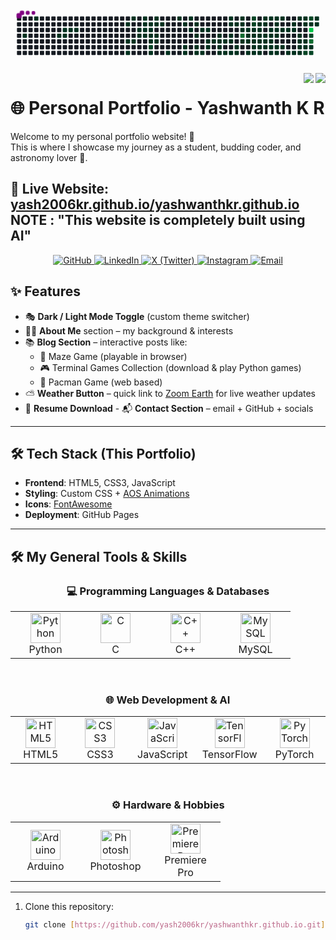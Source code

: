 <div align="center">
  <svg viewBox="-16 -32 880 192" width="880" height="192" xmlns="http://www.w3.org/2000/svg"><desc>Generated with https://github.com/Platane/snk</desc><style>:root{--cb:#1b1f230a;--cs:purple;--ce:#161b22;--c0:#161b22;--c1:#01311f;--c2:#034525;--c3:#0f6d31;--c4:#00c647}.c{shape-rendering:geometricPrecision;fill:var(--ce);stroke-width:1px;stroke:var(--cb);animation:none 36300ms linear infinite;width:12px;height:12px}@keyframes c0{2.47%{fill:var(--c1)}2.49%,100%{fill:var(--ce)}}.c.c0{fill:var(--c1);animation-name:c0}@keyframes c1{1.09%{fill:var(--c1)}1.11%,100%{fill:var(--ce)}}.c.c1{fill:var(--c1);animation-name:c1}@keyframes c2{4.12%{fill:var(--c1)}4.14%,100%{fill:var(--ce)}}.c.c2{fill:var(--c1);animation-name:c2}@keyframes c3{4.67%{fill:var(--c1)}4.69%,100%{fill:var(--ce)}}.c.c3{fill:var(--c1);animation-name:c3}@keyframes c4{4.4%{fill:var(--c1)}4.42%,100%{fill:var(--ce)}}.c.c4{fill:var(--c1);animation-name:c4}@keyframes c5{4.95%{fill:var(--c1)}4.97%,100%{fill:var(--ce)}}.c.c5{fill:var(--c1);animation-name:c5}@keyframes c6{5.22%{fill:var(--c1)}5.24%,100%{fill:var(--ce)}}.c.c6{fill:var(--c1);animation-name:c6}@keyframes c7{7.98%{fill:var(--c1)}8%,100%{fill:var(--ce)}}.c.c7{fill:var(--c1);animation-name:c7}@keyframes c8{14.87%{fill:var(--c1)}14.89%,100%{fill:var(--ce)}}.c.c8{fill:var(--c1);animation-name:c8}@keyframes c9{15.42%{fill:var(--c1)}15.44%,100%{fill:var(--ce)}}.c.c9{fill:var(--c1);animation-name:c9}@keyframes ca{8.53%{fill:var(--c1)}8.55%,100%{fill:var(--ce)}}.c.ca{fill:var(--c1);animation-name:ca}@keyframes cb{14.59%{fill:var(--c1)}14.61%,100%{fill:var(--ce)}}.c.cb{fill:var(--c1);animation-name:cb}@keyframes cc{12.11%{fill:var(--c1)}12.13%,100%{fill:var(--ce)}}.c.cc{fill:var(--c1);animation-name:cc}@keyframes cd{12.39%{fill:var(--c1)}12.41%,100%{fill:var(--ce)}}.c.cd{fill:var(--c1);animation-name:cd}@keyframes ce{9.08%{fill:var(--c1)}9.1%,100%{fill:var(--ce)}}.c.ce{fill:var(--c1);animation-name:ce}@keyframes cf{9.36%{fill:var(--c1)}9.38%,100%{fill:var(--ce)}}.c.cf{fill:var(--c1);animation-name:cf}@keyframes cg{11.84%{fill:var(--c1)}11.86%,100%{fill:var(--ce)}}.c.cg{fill:var(--c1);animation-name:cg}@keyframes ch{12.66%{fill:var(--c1)}12.68%,100%{fill:var(--ce)}}.c.ch{fill:var(--c1);animation-name:ch}@keyframes ci{9.63%{fill:var(--c1)}9.65%,100%{fill:var(--ce)}}.c.ci{fill:var(--c1);animation-name:ci}@keyframes cj{11.56%{fill:var(--c1)}11.58%,100%{fill:var(--ce)}}.c.cj{fill:var(--c1);animation-name:cj}@keyframes ck{12.94%{fill:var(--c1)}12.96%,100%{fill:var(--ce)}}.c.ck{fill:var(--c1);animation-name:ck}@keyframes cl{13.76%{fill:var(--c1)}13.78%,100%{fill:var(--ce)}}.c.cl{fill:var(--c1);animation-name:cl}@keyframes cm{75.2%{fill:var(--c2)}75.22%,100%{fill:var(--ce)}}.c.cm{fill:var(--c2);animation-name:cm}@keyframes cn{16.52%{fill:var(--c1)}16.54%,100%{fill:var(--ce)}}.c.cn{fill:var(--c1);animation-name:cn}@keyframes co{10.73%{fill:var(--c1)}10.75%,100%{fill:var(--ce)}}.c.co{fill:var(--c1);animation-name:co}@keyframes cp{9.91%{fill:var(--c1)}9.93%,100%{fill:var(--ce)}}.c.cp{fill:var(--c1);animation-name:cp}@keyframes cq{13.21%{fill:var(--c1)}13.23%,100%{fill:var(--ce)}}.c.cq{fill:var(--c1);animation-name:cq}@keyframes cr{13.49%{fill:var(--c1)}13.51%,100%{fill:var(--ce)}}.c.cr{fill:var(--c1);animation-name:cr}@keyframes cs{10.18%{fill:var(--c1)}10.2%,100%{fill:var(--ce)}}.c.cs{fill:var(--c1);animation-name:cs}@keyframes ct{17.35%{fill:var(--c1)}17.37%,100%{fill:var(--ce)}}.c.ct{fill:var(--c1);animation-name:ct}@keyframes cu{54.81%{fill:var(--c1)}54.83%,100%{fill:var(--ce)}}.c.cu{fill:var(--c1);animation-name:cu}@keyframes cv{55.36%{fill:var(--c1)}55.38%,100%{fill:var(--ce)}}.c.cv{fill:var(--c1);animation-name:cv}@keyframes cw{18.45%{fill:var(--c1)}18.47%,100%{fill:var(--ce)}}.c.cw{fill:var(--c1);animation-name:cw}@keyframes cx{18.17%{fill:var(--c1)}18.19%,100%{fill:var(--ce)}}.c.cx{fill:var(--c1);animation-name:cx}@keyframes cy{54.26%{fill:var(--c1)}54.28%,100%{fill:var(--ce)}}.c.cy{fill:var(--c1);animation-name:cy}@keyframes cz{55.91%{fill:var(--c1)}55.93%,100%{fill:var(--ce)}}.c.cz{fill:var(--c1);animation-name:cz}@keyframes c10{53.71%{fill:var(--c1)}53.73%,100%{fill:var(--ce)}}.c.c10{fill:var(--c1);animation-name:c10}@keyframes c11{56.46%{fill:var(--c1)}56.48%,100%{fill:var(--ce)}}.c.c11{fill:var(--c1);animation-name:c11}@keyframes c12{19%{fill:var(--c1)}19.02%,100%{fill:var(--ce)}}.c.c12{fill:var(--c1);animation-name:c12}@keyframes c13{19.27%{fill:var(--c1)}19.29%,100%{fill:var(--ce)}}.c.c13{fill:var(--c1);animation-name:c13}@keyframes c14{53.16%{fill:var(--c1)}53.18%,100%{fill:var(--ce)}}.c.c14{fill:var(--c1);animation-name:c14}@keyframes c15{19.55%{fill:var(--c1)}19.57%,100%{fill:var(--ce)}}.c.c15{fill:var(--c1);animation-name:c15}@keyframes c16{52.88%{fill:var(--c1)}52.9%,100%{fill:var(--ce)}}.c.c16{fill:var(--c1);animation-name:c16}@keyframes c17{20.38%{fill:var(--c1)}20.4%,100%{fill:var(--ce)}}.c.c17{fill:var(--c1);animation-name:c17}@keyframes c18{20.1%{fill:var(--c1)}20.12%,100%{fill:var(--ce)}}.c.c18{fill:var(--c1);animation-name:c18}@keyframes c19{20.65%{fill:var(--c1)}20.67%,100%{fill:var(--ce)}}.c.c19{fill:var(--c1);animation-name:c19}@keyframes c1a{52.06%{fill:var(--c1)}52.08%,100%{fill:var(--ce)}}.c.c1a{fill:var(--c1);animation-name:c1a}@keyframes c1b{20.93%{fill:var(--c1)}20.95%,100%{fill:var(--ce)}}.c.c1b{fill:var(--c1);animation-name:c1b}@keyframes c1c{51.51%{fill:var(--c1)}51.53%,100%{fill:var(--ce)}}.c.c1c{fill:var(--c1);animation-name:c1c}@keyframes c1d{51.23%{fill:var(--c1)}51.25%,100%{fill:var(--ce)}}.c.c1d{fill:var(--c1);animation-name:c1d}@keyframes c1e{21.2%{fill:var(--c1)}21.22%,100%{fill:var(--ce)}}.c.c1e{fill:var(--c1);animation-name:c1e}@keyframes c1f{50.95%{fill:var(--c1)}50.97%,100%{fill:var(--ce)}}.c.c1f{fill:var(--c1);animation-name:c1f}@keyframes c1g{23.68%{fill:var(--c1)}23.7%,100%{fill:var(--ce)}}.c.c1g{fill:var(--c1);animation-name:c1g}@keyframes c1h{22.3%{fill:var(--c1)}22.32%,100%{fill:var(--ce)}}.c.c1h{fill:var(--c1);animation-name:c1h}@keyframes c1i{21.75%{fill:var(--c1)}21.77%,100%{fill:var(--ce)}}.c.c1i{fill:var(--c1);animation-name:c1i}@keyframes c1j{21.48%{fill:var(--c1)}21.5%,100%{fill:var(--ce)}}.c.c1j{fill:var(--c1);animation-name:c1j}@keyframes c1k{50.68%{fill:var(--c1)}50.7%,100%{fill:var(--ce)}}.c.c1k{fill:var(--c1);animation-name:c1k}@keyframes c1l{22.58%{fill:var(--c1)}22.6%,100%{fill:var(--ce)}}.c.c1l{fill:var(--c1);animation-name:c1l}@keyframes c1m{50.13%{fill:var(--c1)}50.15%,100%{fill:var(--ce)}}.c.c1m{fill:var(--c1);animation-name:c1m}@keyframes c1n{50.4%{fill:var(--c1)}50.42%,100%{fill:var(--ce)}}.c.c1n{fill:var(--c1);animation-name:c1n}@keyframes c1o{23.13%{fill:var(--c1)}23.15%,100%{fill:var(--ce)}}.c.c1o{fill:var(--c1);animation-name:c1o}@keyframes c1p{22.86%{fill:var(--c1)}22.88%,100%{fill:var(--ce)}}.c.c1p{fill:var(--c1);animation-name:c1p}@keyframes c1q{24.78%{fill:var(--c1)}24.8%,100%{fill:var(--ce)}}.c.c1q{fill:var(--c1);animation-name:c1q}@keyframes c1r{80.16%{fill:var(--c3)}80.18%,100%{fill:var(--ce)}}.c.c1r{fill:var(--c3);animation-name:c1r}@keyframes c1s{49.58%{fill:var(--c1)}49.6%,100%{fill:var(--ce)}}.c.c1s{fill:var(--c1);animation-name:c1s}@keyframes c1t{25.06%{fill:var(--c1)}25.08%,100%{fill:var(--ce)}}.c.c1t{fill:var(--c1);animation-name:c1t}@keyframes c1u{40.76%{fill:var(--c1)}40.78%,100%{fill:var(--ce)}}.c.c1u{fill:var(--c1);animation-name:c1u}@keyframes c1v{41.04%{fill:var(--c1)}41.06%,100%{fill:var(--ce)}}.c.c1v{fill:var(--c1);animation-name:c1v}@keyframes c1w{59.77%{fill:var(--c1)}59.79%,100%{fill:var(--ce)}}.c.c1w{fill:var(--c1);animation-name:c1w}@keyframes c1x{61.7%{fill:var(--c2)}61.72%,100%{fill:var(--ce)}}.c.c1x{fill:var(--c2);animation-name:c1x}@keyframes c1y{61.42%{fill:var(--c2)}61.44%,100%{fill:var(--ce)}}.c.c1y{fill:var(--c2);animation-name:c1y}@keyframes c1z{25.33%{fill:var(--c1)}25.35%,100%{fill:var(--ce)}}.c.c1z{fill:var(--c1);animation-name:c1z}@keyframes c20{40.49%{fill:var(--c1)}40.51%,100%{fill:var(--ce)}}.c.c20{fill:var(--c1);animation-name:c20}@keyframes c21{41.31%{fill:var(--c1)}41.33%,100%{fill:var(--ce)}}.c.c21{fill:var(--c1);animation-name:c21}@keyframes c22{43.79%{fill:var(--c1)}43.81%,100%{fill:var(--ce)}}.c.c22{fill:var(--c1);animation-name:c22}@keyframes c23{44.07%{fill:var(--c1)}44.09%,100%{fill:var(--ce)}}.c.c23{fill:var(--c1);animation-name:c23}@keyframes c24{25.89%{fill:var(--c1)}25.91%,100%{fill:var(--ce)}}.c.c24{fill:var(--c1);animation-name:c24}@keyframes c25{25.61%{fill:var(--c1)}25.63%,100%{fill:var(--ce)}}.c.c25{fill:var(--c1);animation-name:c25}@keyframes c26{40.21%{fill:var(--c1)}40.23%,100%{fill:var(--ce)}}.c.c26{fill:var(--c1);animation-name:c26}@keyframes c27{41.59%{fill:var(--c1)}41.61%,100%{fill:var(--ce)}}.c.c27{fill:var(--c1);animation-name:c27}@keyframes c28{43.52%{fill:var(--c1)}43.54%,100%{fill:var(--ce)}}.c.c28{fill:var(--c1);animation-name:c28}@keyframes c29{44.34%{fill:var(--c1)}44.36%,100%{fill:var(--ce)}}.c.c29{fill:var(--c1);animation-name:c29}@keyframes c2a{47.37%{fill:var(--c1)}47.39%,100%{fill:var(--ce)}}.c.c2a{fill:var(--c1);animation-name:c2a}@keyframes c2b{26.16%{fill:var(--c1)}26.18%,100%{fill:var(--ce)}}.c.c2b{fill:var(--c1);animation-name:c2b}@keyframes c2c{39.93%{fill:var(--c1)}39.95%,100%{fill:var(--ce)}}.c.c2c{fill:var(--c1);animation-name:c2c}@keyframes c2d{41.86%{fill:var(--c1)}41.88%,100%{fill:var(--ce)}}.c.c2d{fill:var(--c1);animation-name:c2d}@keyframes c2e{43.24%{fill:var(--c1)}43.26%,100%{fill:var(--ce)}}.c.c2e{fill:var(--c1);animation-name:c2e}@keyframes c2f{47.1%{fill:var(--c1)}47.12%,100%{fill:var(--ce)}}.c.c2f{fill:var(--c1);animation-name:c2f}@keyframes c2g{39.38%{fill:var(--c1)}39.4%,100%{fill:var(--ce)}}.c.c2g{fill:var(--c1);animation-name:c2g}@keyframes c2h{39.66%{fill:var(--c1)}39.68%,100%{fill:var(--ce)}}.c.c2h{fill:var(--c1);animation-name:c2h}@keyframes c2i{42.14%{fill:var(--c1)}42.16%,100%{fill:var(--ce)}}.c.c2i{fill:var(--c1);animation-name:c2i}@keyframes c2j{42.97%{fill:var(--c1)}42.99%,100%{fill:var(--ce)}}.c.c2j{fill:var(--c1);animation-name:c2j}@keyframes c2k{44.89%{fill:var(--c1)}44.91%,100%{fill:var(--ce)}}.c.c2k{fill:var(--c1);animation-name:c2k}@keyframes c2l{26.99%{fill:var(--c1)}27.01%,100%{fill:var(--ce)}}.c.c2l{fill:var(--c1);animation-name:c2l}@keyframes c2m{26.71%{fill:var(--c1)}26.73%,100%{fill:var(--ce)}}.c.c2m{fill:var(--c1);animation-name:c2m}@keyframes c2n{39.11%{fill:var(--c1)}39.13%,100%{fill:var(--ce)}}.c.c2n{fill:var(--c1);animation-name:c2n}@keyframes c2o{38.83%{fill:var(--c1)}38.85%,100%{fill:var(--ce)}}.c.c2o{fill:var(--c1);animation-name:c2o}@keyframes c2p{42.69%{fill:var(--c1)}42.71%,100%{fill:var(--ce)}}.c.c2p{fill:var(--c1);animation-name:c2p}@keyframes c2q{45.17%{fill:var(--c1)}45.19%,100%{fill:var(--ce)}}.c.c2q{fill:var(--c1);animation-name:c2q}@keyframes c2r{27.26%{fill:var(--c1)}27.28%,100%{fill:var(--ce)}}.c.c2r{fill:var(--c1);animation-name:c2r}@keyframes c2s{27.81%{fill:var(--c1)}27.83%,100%{fill:var(--ce)}}.c.c2s{fill:var(--c1);animation-name:c2s}@keyframes c2t{38.01%{fill:var(--c1)}38.03%,100%{fill:var(--ce)}}.c.c2t{fill:var(--c1);animation-name:c2t}@keyframes c2u{28.09%{fill:var(--c1)}28.11%,100%{fill:var(--ce)}}.c.c2u{fill:var(--c1);animation-name:c2u}@keyframes c2v{37.46%{fill:var(--c1)}37.48%,100%{fill:var(--ce)}}.c.c2v{fill:var(--c1);animation-name:c2v}@keyframes c2w{31.95%{fill:var(--c1)}31.97%,100%{fill:var(--ce)}}.c.c2w{fill:var(--c1);animation-name:c2w}@keyframes c2x{28.36%{fill:var(--c1)}28.38%,100%{fill:var(--ce)}}.c.c2x{fill:var(--c1);animation-name:c2x}@keyframes c2y{37.18%{fill:var(--c1)}37.2%,100%{fill:var(--ce)}}.c.c2y{fill:var(--c1);animation-name:c2y}@keyframes c2z{31.39%{fill:var(--c1)}31.41%,100%{fill:var(--ce)}}.c.c2z{fill:var(--c1);animation-name:c2z}@keyframes c30{32.77%{fill:var(--c1)}32.79%,100%{fill:var(--ce)}}.c.c30{fill:var(--c1);animation-name:c30}@keyframes c31{33.6%{fill:var(--c1)}33.62%,100%{fill:var(--ce)}}.c.c31{fill:var(--c1);animation-name:c31}@keyframes c32{34.43%{fill:var(--c1)}34.45%,100%{fill:var(--ce)}}.c.c32{fill:var(--c1);animation-name:c32}@keyframes c33{36.9%{fill:var(--c1)}36.92%,100%{fill:var(--ce)}}.c.c33{fill:var(--c1);animation-name:c33}@keyframes c34{31.12%{fill:var(--c1)}31.14%,100%{fill:var(--ce)}}.c.c34{fill:var(--c1);animation-name:c34}@keyframes c35{29.19%{fill:var(--c1)}29.21%,100%{fill:var(--ce)}}.c.c35{fill:var(--c1);animation-name:c35}@keyframes c36{33.32%{fill:var(--c1)}33.34%,100%{fill:var(--ce)}}.c.c36{fill:var(--c1);animation-name:c36}@keyframes c37{34.7%{fill:var(--c1)}34.72%,100%{fill:var(--ce)}}.c.c37{fill:var(--c1);animation-name:c37}@keyframes c38{66.93%{fill:var(--c2)}66.95%,100%{fill:var(--ce)}}.c.c38{fill:var(--c2);animation-name:c38}@keyframes c39{64.45%{fill:var(--c2)}64.47%,100%{fill:var(--ce)}}.c.c39{fill:var(--c2);animation-name:c39}@keyframes c3a{29.47%{fill:var(--c1)}29.49%,100%{fill:var(--ce)}}.c.c3a{fill:var(--c1);animation-name:c3a}@keyframes c3b{84.84%{fill:var(--c4)}84.86%,100%{fill:var(--ce)}}.c.c3b{fill:var(--c4);animation-name:c3b}@keyframes c3c{65.83%{fill:var(--c2)}65.85%,100%{fill:var(--ce)}}.c.c3c{fill:var(--c2);animation-name:c3c}@keyframes c3d{83.74%{fill:var(--c3)}83.76%,100%{fill:var(--ce)}}.c.c3d{fill:var(--c3);animation-name:c3d}@keyframes c3e{34.98%{fill:var(--c1)}35%,100%{fill:var(--ce)}}.c.c3e{fill:var(--c1);animation-name:c3e}@keyframes c3f{67.21%{fill:var(--c2)}67.23%,100%{fill:var(--ce)}}.c.c3f{fill:var(--c2);animation-name:c3f}@keyframes c3g{30.02%{fill:var(--c1)}30.04%,100%{fill:var(--ce)}}.c.c3g{fill:var(--c1);animation-name:c3g}@keyframes c3h{29.74%{fill:var(--c1)}29.76%,100%{fill:var(--ce)}}.c.c3h{fill:var(--c1);animation-name:c3h}.u{transform-origin:0 0;transform:scale(0,1);animation:none linear 36300ms infinite}@keyframes u0{1.09%{transform:scale(0.000,1)}1.11%,2.47%{transform:scale(0.009,1)}2.49%,4.12%{transform:scale(0.017,1)}4.14%,4.4%{transform:scale(0.026,1)}4.42%,4.67%{transform:scale(0.034,1)}4.69%,4.95%{transform:scale(0.043,1)}4.97%,5.22%{transform:scale(0.052,1)}5.24%,7.98%{transform:scale(0.060,1)}8%,8.53%{transform:scale(0.069,1)}8.55%,9.08%{transform:scale(0.078,1)}9.1%,9.36%{transform:scale(0.086,1)}9.38%,9.63%{transform:scale(0.095,1)}9.65%,9.91%{transform:scale(0.103,1)}9.93%,10.18%{transform:scale(0.112,1)}10.2%,10.73%{transform:scale(0.121,1)}10.75%,11.56%{transform:scale(0.129,1)}11.58%,11.84%{transform:scale(0.138,1)}11.86%,12.11%{transform:scale(0.147,1)}12.13%,12.39%{transform:scale(0.155,1)}12.41%,12.66%{transform:scale(0.164,1)}12.68%,12.94%{transform:scale(0.172,1)}12.96%,13.21%{transform:scale(0.181,1)}13.23%,13.49%{transform:scale(0.190,1)}13.51%,13.76%{transform:scale(0.198,1)}13.78%,14.59%{transform:scale(0.207,1)}14.61%,14.87%{transform:scale(0.216,1)}14.89%,15.42%{transform:scale(0.224,1)}15.44%,16.52%{transform:scale(0.233,1)}16.54%,17.35%{transform:scale(0.241,1)}17.37%,18.17%{transform:scale(0.250,1)}18.19%,18.45%{transform:scale(0.259,1)}18.47%,19%{transform:scale(0.267,1)}19.02%,19.27%{transform:scale(0.276,1)}19.29%,19.55%{transform:scale(0.284,1)}19.57%,20.1%{transform:scale(0.293,1)}20.12%,20.38%{transform:scale(0.302,1)}20.4%,20.65%{transform:scale(0.310,1)}20.67%,20.93%{transform:scale(0.319,1)}20.95%,21.2%{transform:scale(0.328,1)}21.22%,21.48%{transform:scale(0.336,1)}21.5%,21.75%{transform:scale(0.345,1)}21.77%,22.3%{transform:scale(0.353,1)}22.32%,22.58%{transform:scale(0.362,1)}22.6%,22.86%{transform:scale(0.371,1)}22.88%,23.13%{transform:scale(0.379,1)}23.15%,23.68%{transform:scale(0.388,1)}23.7%,24.78%{transform:scale(0.397,1)}24.8%,25.06%{transform:scale(0.405,1)}25.08%,25.33%{transform:scale(0.414,1)}25.35%,25.61%{transform:scale(0.422,1)}25.63%,25.89%{transform:scale(0.431,1)}25.91%,26.16%{transform:scale(0.440,1)}26.18%,26.71%{transform:scale(0.448,1)}26.73%,26.99%{transform:scale(0.457,1)}27.01%,27.26%{transform:scale(0.466,1)}27.28%,27.81%{transform:scale(0.474,1)}27.83%,28.09%{transform:scale(0.483,1)}28.11%,28.36%{transform:scale(0.491,1)}28.38%,29.19%{transform:scale(0.500,1)}29.21%,29.47%{transform:scale(0.509,1)}29.49%,29.74%{transform:scale(0.517,1)}29.76%,30.02%{transform:scale(0.526,1)}30.04%,31.12%{transform:scale(0.534,1)}31.14%,31.39%{transform:scale(0.543,1)}31.41%,31.95%{transform:scale(0.552,1)}31.97%,32.77%{transform:scale(0.560,1)}32.79%,33.32%{transform:scale(0.569,1)}33.34%,33.6%{transform:scale(0.578,1)}33.62%,34.43%{transform:scale(0.586,1)}34.45%,34.7%{transform:scale(0.595,1)}34.72%,34.98%{transform:scale(0.603,1)}35%,36.9%{transform:scale(0.612,1)}36.92%,37.18%{transform:scale(0.621,1)}37.2%,37.46%{transform:scale(0.629,1)}37.48%,38.01%{transform:scale(0.638,1)}38.03%,38.83%{transform:scale(0.647,1)}38.85%,39.11%{transform:scale(0.655,1)}39.13%,39.38%{transform:scale(0.664,1)}39.4%,39.66%{transform:scale(0.672,1)}39.68%,39.93%{transform:scale(0.681,1)}39.95%,40.21%{transform:scale(0.690,1)}40.23%,40.49%{transform:scale(0.698,1)}40.51%,40.76%{transform:scale(0.707,1)}40.78%,41.04%{transform:scale(0.716,1)}41.06%,41.31%{transform:scale(0.724,1)}41.33%,41.59%{transform:scale(0.733,1)}41.61%,41.86%{transform:scale(0.741,1)}41.88%,42.14%{transform:scale(0.750,1)}42.16%,42.69%{transform:scale(0.759,1)}42.71%,42.97%{transform:scale(0.767,1)}42.99%,43.24%{transform:scale(0.776,1)}43.26%,43.52%{transform:scale(0.784,1)}43.54%,43.79%{transform:scale(0.793,1)}43.81%,44.07%{transform:scale(0.802,1)}44.09%,44.34%{transform:scale(0.810,1)}44.36%,44.89%{transform:scale(0.819,1)}44.91%,45.17%{transform:scale(0.828,1)}45.19%,47.1%{transform:scale(0.836,1)}47.12%,47.37%{transform:scale(0.845,1)}47.39%,49.58%{transform:scale(0.853,1)}49.6%,50.13%{transform:scale(0.862,1)}50.15%,50.4%{transform:scale(0.871,1)}50.42%,50.68%{transform:scale(0.879,1)}50.7%,50.95%{transform:scale(0.888,1)}50.97%,51.23%{transform:scale(0.897,1)}51.25%,51.51%{transform:scale(0.905,1)}51.53%,52.06%{transform:scale(0.914,1)}52.08%,52.88%{transform:scale(0.922,1)}52.9%,53.16%{transform:scale(0.931,1)}53.18%,53.71%{transform:scale(0.940,1)}53.73%,54.26%{transform:scale(0.948,1)}54.28%,54.81%{transform:scale(0.957,1)}54.83%,55.36%{transform:scale(0.966,1)}55.38%,55.91%{transform:scale(0.974,1)}55.93%,56.46%{transform:scale(0.983,1)}56.48%,59.77%{transform:scale(0.991,1)}59.79%,100%{transform:scale(1.000,1)}}.u.u0{fill:var(--c1);animation-name:u0;transform-origin:0.0px 0}@keyframes u1{61.42%{transform:scale(0.000,1)}61.44%,61.7%{transform:scale(0.143,1)}61.72%,64.45%{transform:scale(0.286,1)}64.47%,65.83%{transform:scale(0.429,1)}65.85%,66.93%{transform:scale(0.571,1)}66.95%,67.21%{transform:scale(0.714,1)}67.23%,75.2%{transform:scale(0.857,1)}75.22%,100%{transform:scale(1.000,1)}}.u.u1{fill:var(--c2);animation-name:u1;transform-origin:780.7px 0}@keyframes u2{80.16%{transform:scale(0.000,1)}80.18%,83.74%{transform:scale(0.500,1)}83.76%,100%{transform:scale(1.000,1)}}.u.u2{fill:var(--c3);animation-name:u2;transform-origin:827.8px 0}@keyframes u3{84.84%{transform:scale(0.000,1)}84.86%,100%{transform:scale(1.000,1)}}.u.u3{fill:var(--c4);animation-name:u3;transform-origin:841.3px 0}.s{shape-rendering:geometricPrecision;fill:var(--cs);animation:none linear 36300ms infinite}@keyframes s0{0%,99.72%{transform:translate(0px,-16px)}0.28%{transform:translate(0px,0px)}1.1%{transform:translate(48px,0px)}1.38%,98.35%{transform:translate(48px,16px)}1.93%{transform:translate(16px,16px)}2.48%{transform:translate(16px,48px)}4.41%{transform:translate(128px,48px)}4.68%{transform:translate(128px,32px)}7.71%{transform:translate(304px,32px)}7.99%{transform:translate(304px,16px)}8.26%{transform:translate(320px,16px)}8.54%{transform:translate(320px,0px)}9.09%{transform:translate(352px,0px)}9.37%{transform:translate(352px,16px)}10.19%{transform:translate(400px,16px)}10.47%{transform:translate(400px,0px)}11.02%{transform:translate(368px,0px)}11.57%{transform:translate(368px,32px)}12.12%{transform:translate(336px,32px)}12.4%{transform:translate(336px,48px)}13.22%{transform:translate(384px,48px)}13.5%{transform:translate(384px,64px)}14.88%{transform:translate(304px,64px)}15.43%{transform:translate(304px,96px)}18.18%{transform:translate(464px,96px)}18.46%{transform:translate(464px,80px)}19.01%{transform:translate(496px,80px)}19.28%{transform:translate(496px,96px)}19.83%{transform:translate(528px,96px)}20.39%{transform:translate(528px,64px)}21.49%{transform:translate(592px,64px)}22.31%,23.97%{transform:translate(592px,16px)}22.87%,24.52%{transform:translate(624px,16px)}23.14%{transform:translate(624px,0px)}23.69%{transform:translate(592px,0px)}24.79%{transform:translate(624px,32px)}25.62%,48.21%{transform:translate(672px,32px)}25.9%{transform:translate(672px,16px)}26.72%{transform:translate(720px,16px)}27%,46.83%{transform:translate(720px,0px)}27.27%{transform:translate(736px,0px)}27.82%{transform:translate(736px,32px)}28.93%{transform:translate(800px,32px)}29.2%{transform:translate(800px,16px)}29.75%{transform:translate(832px,16px)}30.3%{transform:translate(832px,-16px)}30.85%{transform:translate(800px,-16px)}31.13%{transform:translate(800px,0px)}31.4%{transform:translate(784px,0px)}31.68%{transform:translate(784px,16px)}31.96%{transform:translate(768px,16px)}32.23%{transform:translate(768px,32px)}32.51%{transform:translate(784px,32px)}32.78%{transform:translate(784px,48px)}33.06%,66.12%{transform:translate(800px,48px)}33.33%{transform:translate(800px,64px)}33.88%{transform:translate(768px,64px)}34.16%{transform:translate(768px,80px)}35.26%{transform:translate(832px,80px)}35.81%{transform:translate(832px,112px)}36.64%{transform:translate(784px,112px)}36.91%{transform:translate(784px,96px)}37.47%{transform:translate(752px,96px)}37.74%{transform:translate(752px,80px)}38.02%{transform:translate(736px,80px)}38.57%{transform:translate(736px,48px)}38.84%{transform:translate(720px,48px)}39.12%{transform:translate(720px,32px)}39.39%{transform:translate(704px,32px)}39.67%{transform:translate(704px,48px)}40.77%{transform:translate(640px,48px)}41.05%,49.31%,59.23%{transform:translate(640px,64px)}42.42%{transform:translate(720px,64px)}42.7%{transform:translate(720px,80px)}43.8%{transform:translate(656px,80px)}44.08%,60.06%{transform:translate(656px,96px)}45.18%{transform:translate(720px,96px)}47.66%{transform:translate(672px,0px)}48.76%{transform:translate(640px,32px)}49.86%,58.68%{transform:translate(608px,64px)}50.41%{transform:translate(608px,96px)}51.24%{transform:translate(560px,96px)}52.34%{transform:translate(560px,32px)}53.17%{transform:translate(512px,32px)}53.44%{transform:translate(512px,16px)}53.72%{transform:translate(496px,16px)}53.99%{transform:translate(496px,0px)}54.82%{transform:translate(448px,0px)}55.1%{transform:translate(448px,16px)}55.65%{transform:translate(480px,16px)}55.92%{transform:translate(480px,32px)}56.2%{transform:translate(496px,32px)}56.47%{transform:translate(496px,48px)}58.4%{transform:translate(608px,48px)}59.78%{transform:translate(640px,96px)}61.71%{transform:translate(656px,0px)}64.74%{transform:translate(832px,0px)}65.56%{transform:translate(832px,48px)}66.94%{transform:translate(800px,96px)}67.22%{transform:translate(816px,96px)}67.49%{transform:translate(816px,80px)}75.21%{transform:translate(368px,80px)}75.48%{transform:translate(368px,64px)}79.89%{transform:translate(624px,64px)}80.17%{transform:translate(624px,48px)}83.47%{transform:translate(816px,48px)}83.75%{transform:translate(816px,64px)}84.02%{transform:translate(832px,64px)}84.57%{transform:translate(832px,32px)}97.8%{transform:translate(64px,32px)}98.07%{transform:translate(64px,16px)}98.9%{transform:translate(48px,-16px)}}.s.s0{transform:translate(0px,-16px);animation-name:s0}@keyframes s1{0%,99.72%{transform:translate(16px,-16px)}0.28%{transform:translate(0px,-16px)}0.55%{transform:translate(0px,0px)}1.38%{transform:translate(48px,0px)}1.65%,98.62%{transform:translate(48px,16px)}2.2%{transform:translate(16px,16px)}2.75%{transform:translate(16px,48px)}4.68%{transform:translate(128px,48px)}4.96%{transform:translate(128px,32px)}7.99%{transform:translate(304px,32px)}8.26%{transform:translate(304px,16px)}8.54%{transform:translate(320px,16px)}8.82%{transform:translate(320px,0px)}9.37%{transform:translate(352px,0px)}9.64%{transform:translate(352px,16px)}10.47%{transform:translate(400px,16px)}10.74%{transform:translate(400px,0px)}11.29%{transform:translate(368px,0px)}11.85%{transform:translate(368px,32px)}12.4%{transform:translate(336px,32px)}12.67%{transform:translate(336px,48px)}13.5%{transform:translate(384px,48px)}13.77%{transform:translate(384px,64px)}15.15%{transform:translate(304px,64px)}15.7%{transform:translate(304px,96px)}18.46%{transform:translate(464px,96px)}18.73%{transform:translate(464px,80px)}19.28%{transform:translate(496px,80px)}19.56%{transform:translate(496px,96px)}20.11%{transform:translate(528px,96px)}20.66%{transform:translate(528px,64px)}21.76%{transform:translate(592px,64px)}22.59%,24.24%{transform:translate(592px,16px)}23.14%,24.79%{transform:translate(624px,16px)}23.42%{transform:translate(624px,0px)}23.97%{transform:translate(592px,0px)}25.07%{transform:translate(624px,32px)}25.9%,48.48%{transform:translate(672px,32px)}26.17%{transform:translate(672px,16px)}27%{transform:translate(720px,16px)}27.27%,47.11%{transform:translate(720px,0px)}27.55%{transform:translate(736px,0px)}28.1%{transform:translate(736px,32px)}29.2%{transform:translate(800px,32px)}29.48%{transform:translate(800px,16px)}30.03%{transform:translate(832px,16px)}30.58%{transform:translate(832px,-16px)}31.13%{transform:translate(800px,-16px)}31.4%{transform:translate(800px,0px)}31.68%{transform:translate(784px,0px)}31.96%{transform:translate(784px,16px)}32.23%{transform:translate(768px,16px)}32.51%{transform:translate(768px,32px)}32.78%{transform:translate(784px,32px)}33.06%{transform:translate(784px,48px)}33.33%,66.39%{transform:translate(800px,48px)}33.61%{transform:translate(800px,64px)}34.16%{transform:translate(768px,64px)}34.44%{transform:translate(768px,80px)}35.54%{transform:translate(832px,80px)}36.09%{transform:translate(832px,112px)}36.91%{transform:translate(784px,112px)}37.19%{transform:translate(784px,96px)}37.74%{transform:translate(752px,96px)}38.02%{transform:translate(752px,80px)}38.29%{transform:translate(736px,80px)}38.84%{transform:translate(736px,48px)}39.12%{transform:translate(720px,48px)}39.39%{transform:translate(720px,32px)}39.67%{transform:translate(704px,32px)}39.94%{transform:translate(704px,48px)}41.05%{transform:translate(640px,48px)}41.32%,49.59%,59.5%{transform:translate(640px,64px)}42.7%{transform:translate(720px,64px)}42.98%{transform:translate(720px,80px)}44.08%{transform:translate(656px,80px)}44.35%,60.33%{transform:translate(656px,96px)}45.45%{transform:translate(720px,96px)}47.93%{transform:translate(672px,0px)}49.04%{transform:translate(640px,32px)}50.14%,58.95%{transform:translate(608px,64px)}50.69%{transform:translate(608px,96px)}51.52%{transform:translate(560px,96px)}52.62%{transform:translate(560px,32px)}53.44%{transform:translate(512px,32px)}53.72%{transform:translate(512px,16px)}53.99%{transform:translate(496px,16px)}54.27%{transform:translate(496px,0px)}55.1%{transform:translate(448px,0px)}55.37%{transform:translate(448px,16px)}55.92%{transform:translate(480px,16px)}56.2%{transform:translate(480px,32px)}56.47%{transform:translate(496px,32px)}56.75%{transform:translate(496px,48px)}58.68%{transform:translate(608px,48px)}60.06%{transform:translate(640px,96px)}61.98%{transform:translate(656px,0px)}65.01%{transform:translate(832px,0px)}65.84%{transform:translate(832px,48px)}67.22%{transform:translate(800px,96px)}67.49%{transform:translate(816px,96px)}67.77%{transform:translate(816px,80px)}75.48%{transform:translate(368px,80px)}75.76%{transform:translate(368px,64px)}80.17%{transform:translate(624px,64px)}80.44%{transform:translate(624px,48px)}83.75%{transform:translate(816px,48px)}84.02%{transform:translate(816px,64px)}84.3%{transform:translate(832px,64px)}84.85%{transform:translate(832px,32px)}98.07%{transform:translate(64px,32px)}98.35%{transform:translate(64px,16px)}99.17%{transform:translate(48px,-16px)}}.s.s1{transform:translate(16px,-16px);animation-name:s1}@keyframes s2{0%,99.72%{transform:translate(32px,-16px)}0.55%{transform:translate(0px,-16px)}0.83%{transform:translate(0px,0px)}1.65%{transform:translate(48px,0px)}1.93%,98.9%{transform:translate(48px,16px)}2.48%{transform:translate(16px,16px)}3.03%{transform:translate(16px,48px)}4.96%{transform:translate(128px,48px)}5.23%{transform:translate(128px,32px)}8.26%{transform:translate(304px,32px)}8.54%{transform:translate(304px,16px)}8.82%{transform:translate(320px,16px)}9.09%{transform:translate(320px,0px)}9.64%{transform:translate(352px,0px)}9.92%{transform:translate(352px,16px)}10.74%{transform:translate(400px,16px)}11.02%{transform:translate(400px,0px)}11.57%{transform:translate(368px,0px)}12.12%{transform:translate(368px,32px)}12.67%{transform:translate(336px,32px)}12.95%{transform:translate(336px,48px)}13.77%{transform:translate(384px,48px)}14.05%{transform:translate(384px,64px)}15.43%{transform:translate(304px,64px)}15.98%{transform:translate(304px,96px)}18.73%{transform:translate(464px,96px)}19.01%{transform:translate(464px,80px)}19.56%{transform:translate(496px,80px)}19.83%{transform:translate(496px,96px)}20.39%{transform:translate(528px,96px)}20.94%{transform:translate(528px,64px)}22.04%{transform:translate(592px,64px)}22.87%,24.52%{transform:translate(592px,16px)}23.42%,25.07%{transform:translate(624px,16px)}23.69%{transform:translate(624px,0px)}24.24%{transform:translate(592px,0px)}25.34%{transform:translate(624px,32px)}26.17%,48.76%{transform:translate(672px,32px)}26.45%{transform:translate(672px,16px)}27.27%{transform:translate(720px,16px)}27.55%,47.38%{transform:translate(720px,0px)}27.82%{transform:translate(736px,0px)}28.37%{transform:translate(736px,32px)}29.48%{transform:translate(800px,32px)}29.75%{transform:translate(800px,16px)}30.3%{transform:translate(832px,16px)}30.85%{transform:translate(832px,-16px)}31.4%{transform:translate(800px,-16px)}31.68%{transform:translate(800px,0px)}31.96%{transform:translate(784px,0px)}32.23%{transform:translate(784px,16px)}32.51%{transform:translate(768px,16px)}32.78%{transform:translate(768px,32px)}33.06%{transform:translate(784px,32px)}33.33%{transform:translate(784px,48px)}33.61%,66.67%{transform:translate(800px,48px)}33.88%{transform:translate(800px,64px)}34.44%{transform:translate(768px,64px)}34.71%{transform:translate(768px,80px)}35.81%{transform:translate(832px,80px)}36.36%{transform:translate(832px,112px)}37.19%{transform:translate(784px,112px)}37.47%{transform:translate(784px,96px)}38.02%{transform:translate(752px,96px)}38.29%{transform:translate(752px,80px)}38.57%{transform:translate(736px,80px)}39.12%{transform:translate(736px,48px)}39.39%{transform:translate(720px,48px)}39.67%{transform:translate(720px,32px)}39.94%{transform:translate(704px,32px)}40.22%{transform:translate(704px,48px)}41.32%{transform:translate(640px,48px)}41.6%,49.86%,59.78%{transform:translate(640px,64px)}42.98%{transform:translate(720px,64px)}43.25%{transform:translate(720px,80px)}44.35%{transform:translate(656px,80px)}44.63%,60.61%{transform:translate(656px,96px)}45.73%{transform:translate(720px,96px)}48.21%{transform:translate(672px,0px)}49.31%{transform:translate(640px,32px)}50.41%,59.23%{transform:translate(608px,64px)}50.96%{transform:translate(608px,96px)}51.79%{transform:translate(560px,96px)}52.89%{transform:translate(560px,32px)}53.72%{transform:translate(512px,32px)}53.99%{transform:translate(512px,16px)}54.27%{transform:translate(496px,16px)}54.55%{transform:translate(496px,0px)}55.37%{transform:translate(448px,0px)}55.65%{transform:translate(448px,16px)}56.2%{transform:translate(480px,16px)}56.47%{transform:translate(480px,32px)}56.75%{transform:translate(496px,32px)}57.02%{transform:translate(496px,48px)}58.95%{transform:translate(608px,48px)}60.33%{transform:translate(640px,96px)}62.26%{transform:translate(656px,0px)}65.29%{transform:translate(832px,0px)}66.12%{transform:translate(832px,48px)}67.49%{transform:translate(800px,96px)}67.77%{transform:translate(816px,96px)}68.04%{transform:translate(816px,80px)}75.76%{transform:translate(368px,80px)}76.03%{transform:translate(368px,64px)}80.44%{transform:translate(624px,64px)}80.72%{transform:translate(624px,48px)}84.02%{transform:translate(816px,48px)}84.3%{transform:translate(816px,64px)}84.57%{transform:translate(832px,64px)}85.12%{transform:translate(832px,32px)}98.35%{transform:translate(64px,32px)}98.62%{transform:translate(64px,16px)}99.45%{transform:translate(48px,-16px)}}.s.s2{transform:translate(32px,-16px);animation-name:s2}@keyframes s3{0%,99.72%{transform:translate(48px,-16px)}0.83%{transform:translate(0px,-16px)}1.1%{transform:translate(0px,0px)}1.93%{transform:translate(48px,0px)}2.2%,99.17%{transform:translate(48px,16px)}2.75%{transform:translate(16px,16px)}3.31%{transform:translate(16px,48px)}5.23%{transform:translate(128px,48px)}5.51%{transform:translate(128px,32px)}8.54%{transform:translate(304px,32px)}8.82%{transform:translate(304px,16px)}9.09%{transform:translate(320px,16px)}9.37%{transform:translate(320px,0px)}9.92%{transform:translate(352px,0px)}10.19%{transform:translate(352px,16px)}11.02%{transform:translate(400px,16px)}11.29%{transform:translate(400px,0px)}11.85%{transform:translate(368px,0px)}12.4%{transform:translate(368px,32px)}12.95%{transform:translate(336px,32px)}13.22%{transform:translate(336px,48px)}14.05%{transform:translate(384px,48px)}14.33%{transform:translate(384px,64px)}15.7%{transform:translate(304px,64px)}16.25%{transform:translate(304px,96px)}19.01%{transform:translate(464px,96px)}19.28%{transform:translate(464px,80px)}19.83%{transform:translate(496px,80px)}20.11%{transform:translate(496px,96px)}20.66%{transform:translate(528px,96px)}21.21%{transform:translate(528px,64px)}22.31%{transform:translate(592px,64px)}23.14%,24.79%{transform:translate(592px,16px)}23.69%,25.34%{transform:translate(624px,16px)}23.97%{transform:translate(624px,0px)}24.52%{transform:translate(592px,0px)}25.62%{transform:translate(624px,32px)}26.45%,49.04%{transform:translate(672px,32px)}26.72%{transform:translate(672px,16px)}27.55%{transform:translate(720px,16px)}27.82%,47.66%{transform:translate(720px,0px)}28.1%{transform:translate(736px,0px)}28.65%{transform:translate(736px,32px)}29.75%{transform:translate(800px,32px)}30.03%{transform:translate(800px,16px)}30.58%{transform:translate(832px,16px)}31.13%{transform:translate(832px,-16px)}31.68%{transform:translate(800px,-16px)}31.96%{transform:translate(800px,0px)}32.23%{transform:translate(784px,0px)}32.51%{transform:translate(784px,16px)}32.78%{transform:translate(768px,16px)}33.06%{transform:translate(768px,32px)}33.33%{transform:translate(784px,32px)}33.61%{transform:translate(784px,48px)}33.88%,66.94%{transform:translate(800px,48px)}34.16%{transform:translate(800px,64px)}34.71%{transform:translate(768px,64px)}34.99%{transform:translate(768px,80px)}36.09%{transform:translate(832px,80px)}36.64%{transform:translate(832px,112px)}37.47%{transform:translate(784px,112px)}37.74%{transform:translate(784px,96px)}38.29%{transform:translate(752px,96px)}38.57%{transform:translate(752px,80px)}38.84%{transform:translate(736px,80px)}39.39%{transform:translate(736px,48px)}39.67%{transform:translate(720px,48px)}39.94%{transform:translate(720px,32px)}40.22%{transform:translate(704px,32px)}40.5%{transform:translate(704px,48px)}41.6%{transform:translate(640px,48px)}41.87%,50.14%,60.06%{transform:translate(640px,64px)}43.25%{transform:translate(720px,64px)}43.53%{transform:translate(720px,80px)}44.63%{transform:translate(656px,80px)}44.9%,60.88%{transform:translate(656px,96px)}46.01%{transform:translate(720px,96px)}48.48%{transform:translate(672px,0px)}49.59%{transform:translate(640px,32px)}50.69%,59.5%{transform:translate(608px,64px)}51.24%{transform:translate(608px,96px)}52.07%{transform:translate(560px,96px)}53.17%{transform:translate(560px,32px)}53.99%{transform:translate(512px,32px)}54.27%{transform:translate(512px,16px)}54.55%{transform:translate(496px,16px)}54.82%{transform:translate(496px,0px)}55.65%{transform:translate(448px,0px)}55.92%{transform:translate(448px,16px)}56.47%{transform:translate(480px,16px)}56.75%{transform:translate(480px,32px)}57.02%{transform:translate(496px,32px)}57.3%{transform:translate(496px,48px)}59.23%{transform:translate(608px,48px)}60.61%{transform:translate(640px,96px)}62.53%{transform:translate(656px,0px)}65.56%{transform:translate(832px,0px)}66.39%{transform:translate(832px,48px)}67.77%{transform:translate(800px,96px)}68.04%{transform:translate(816px,96px)}68.32%{transform:translate(816px,80px)}76.03%{transform:translate(368px,80px)}76.31%{transform:translate(368px,64px)}80.72%{transform:translate(624px,64px)}80.99%{transform:translate(624px,48px)}84.3%{transform:translate(816px,48px)}84.57%{transform:translate(816px,64px)}84.85%{transform:translate(832px,64px)}85.4%{transform:translate(832px,32px)}98.62%{transform:translate(64px,32px)}98.9%{transform:translate(64px,16px)}}.s.s3{transform:translate(48px,-16px);animation-name:s3}</style><rect class="c" x="2" y="2" rx="2" ry="2"/><rect class="c" x="2" y="18" rx="2" ry="2"/><rect class="c" x="2" y="34" rx="2" ry="2"/><rect class="c" x="2" y="50" rx="2" ry="2"/><rect class="c" x="2" y="66" rx="2" ry="2"/><rect class="c" x="2" y="82" rx="2" ry="2"/><rect class="c" x="2" y="98" rx="2" ry="2"/><rect class="c" x="18" y="2" rx="2" ry="2"/><rect class="c" x="18" y="18" rx="2" ry="2"/><rect class="c" x="18" y="34" rx="2" ry="2"/><rect class="c c0" x="18" y="50" rx="2" ry="2"/><rect class="c" x="18" y="66" rx="2" ry="2"/><rect class="c" x="18" y="82" rx="2" ry="2"/><rect class="c" x="18" y="98" rx="2" ry="2"/><rect class="c" x="34" y="2" rx="2" ry="2"/><rect class="c" x="34" y="18" rx="2" ry="2"/><rect class="c" x="34" y="34" rx="2" ry="2"/><rect class="c" x="34" y="50" rx="2" ry="2"/><rect class="c" x="34" y="66" rx="2" ry="2"/><rect class="c" x="34" y="82" rx="2" ry="2"/><rect class="c" x="34" y="98" rx="2" ry="2"/><rect class="c c1" x="50" y="2" rx="2" ry="2"/><rect class="c" x="50" y="18" rx="2" ry="2"/><rect class="c" x="50" y="34" rx="2" ry="2"/><rect class="c" x="50" y="50" rx="2" ry="2"/><rect class="c" x="50" y="66" rx="2" ry="2"/><rect class="c" x="50" y="82" rx="2" ry="2"/><rect class="c" x="50" y="98" rx="2" ry="2"/><rect class="c" x="66" y="2" rx="2" ry="2"/><rect class="c" x="66" y="18" rx="2" ry="2"/><rect class="c" x="66" y="34" rx="2" ry="2"/><rect class="c" x="66" y="50" rx="2" ry="2"/><rect class="c" x="66" y="66" rx="2" ry="2"/><rect class="c" x="66" y="82" rx="2" ry="2"/><rect class="c" x="66" y="98" rx="2" ry="2"/><rect class="c" x="82" y="2" rx="2" ry="2"/><rect class="c" x="82" y="18" rx="2" ry="2"/><rect class="c" x="82" y="34" rx="2" ry="2"/><rect class="c" x="82" y="50" rx="2" ry="2"/><rect class="c" x="82" y="66" rx="2" ry="2"/><rect class="c" x="82" y="82" rx="2" ry="2"/><rect class="c" x="82" y="98" rx="2" ry="2"/><rect class="c" x="98" y="2" rx="2" ry="2"/><rect class="c" x="98" y="18" rx="2" ry="2"/><rect class="c" x="98" y="34" rx="2" ry="2"/><rect class="c" x="98" y="50" rx="2" ry="2"/><rect class="c" x="98" y="66" rx="2" ry="2"/><rect class="c" x="98" y="82" rx="2" ry="2"/><rect class="c" x="98" y="98" rx="2" ry="2"/><rect class="c" x="114" y="2" rx="2" ry="2"/><rect class="c" x="114" y="18" rx="2" ry="2"/><rect class="c" x="114" y="34" rx="2" ry="2"/><rect class="c c2" x="114" y="50" rx="2" ry="2"/><rect class="c" x="114" y="66" rx="2" ry="2"/><rect class="c" x="114" y="82" rx="2" ry="2"/><rect class="c" x="114" y="98" rx="2" ry="2"/><rect class="c" x="130" y="2" rx="2" ry="2"/><rect class="c" x="130" y="18" rx="2" ry="2"/><rect class="c c3" x="130" y="34" rx="2" ry="2"/><rect class="c c4" x="130" y="50" rx="2" ry="2"/><rect class="c" x="130" y="66" rx="2" ry="2"/><rect class="c" x="130" y="82" rx="2" ry="2"/><rect class="c" x="130" y="98" rx="2" ry="2"/><rect class="c" x="146" y="2" rx="2" ry="2"/><rect class="c" x="146" y="18" rx="2" ry="2"/><rect class="c c5" x="146" y="34" rx="2" ry="2"/><rect class="c" x="146" y="50" rx="2" ry="2"/><rect class="c" x="146" y="66" rx="2" ry="2"/><rect class="c" x="146" y="82" rx="2" ry="2"/><rect class="c" x="146" y="98" rx="2" ry="2"/><rect class="c" x="162" y="2" rx="2" ry="2"/><rect class="c" x="162" y="18" rx="2" ry="2"/><rect class="c c6" x="162" y="34" rx="2" ry="2"/><rect class="c" x="162" y="50" rx="2" ry="2"/><rect class="c" x="162" y="66" rx="2" ry="2"/><rect class="c" x="162" y="82" rx="2" ry="2"/><rect class="c" x="162" y="98" rx="2" ry="2"/><rect class="c" x="178" y="2" rx="2" ry="2"/><rect class="c" x="178" y="18" rx="2" ry="2"/><rect class="c" x="178" y="34" rx="2" ry="2"/><rect class="c" x="178" y="50" rx="2" ry="2"/><rect class="c" x="178" y="66" rx="2" ry="2"/><rect class="c" x="178" y="82" rx="2" ry="2"/><rect class="c" x="178" y="98" rx="2" ry="2"/><rect class="c" x="194" y="2" rx="2" ry="2"/><rect class="c" x="194" y="18" rx="2" ry="2"/><rect class="c" x="194" y="34" rx="2" ry="2"/><rect class="c" x="194" y="50" rx="2" ry="2"/><rect class="c" x="194" y="66" rx="2" ry="2"/><rect class="c" x="194" y="82" rx="2" ry="2"/><rect class="c" x="194" y="98" rx="2" ry="2"/><rect class="c" x="210" y="2" rx="2" ry="2"/><rect class="c" x="210" y="18" rx="2" ry="2"/><rect class="c" x="210" y="34" rx="2" ry="2"/><rect class="c" x="210" y="50" rx="2" ry="2"/><rect class="c" x="210" y="66" rx="2" ry="2"/><rect class="c" x="210" y="82" rx="2" ry="2"/><rect class="c" x="210" y="98" rx="2" ry="2"/><rect class="c" x="226" y="2" rx="2" ry="2"/><rect class="c" x="226" y="18" rx="2" ry="2"/><rect class="c" x="226" y="34" rx="2" ry="2"/><rect class="c" x="226" y="50" rx="2" ry="2"/><rect class="c" x="226" y="66" rx="2" ry="2"/><rect class="c" x="226" y="82" rx="2" ry="2"/><rect class="c" x="226" y="98" rx="2" ry="2"/><rect class="c" x="242" y="2" rx="2" ry="2"/><rect class="c" x="242" y="18" rx="2" ry="2"/><rect class="c" x="242" y="34" rx="2" ry="2"/><rect class="c" x="242" y="50" rx="2" ry="2"/><rect class="c" x="242" y="66" rx="2" ry="2"/><rect class="c" x="242" y="82" rx="2" ry="2"/><rect class="c" x="242" y="98" rx="2" ry="2"/><rect class="c" x="258" y="2" rx="2" ry="2"/><rect class="c" x="258" y="18" rx="2" ry="2"/><rect class="c" x="258" y="34" rx="2" ry="2"/><rect class="c" x="258" y="50" rx="2" ry="2"/><rect class="c" x="258" y="66" rx="2" ry="2"/><rect class="c" x="258" y="82" rx="2" ry="2"/><rect class="c" x="258" y="98" rx="2" ry="2"/><rect class="c" x="274" y="2" rx="2" ry="2"/><rect class="c" x="274" y="18" rx="2" ry="2"/><rect class="c" x="274" y="34" rx="2" ry="2"/><rect class="c" x="274" y="50" rx="2" ry="2"/><rect class="c" x="274" y="66" rx="2" ry="2"/><rect class="c" x="274" y="82" rx="2" ry="2"/><rect class="c" x="274" y="98" rx="2" ry="2"/><rect class="c" x="290" y="2" rx="2" ry="2"/><rect class="c" x="290" y="18" rx="2" ry="2"/><rect class="c" x="290" y="34" rx="2" ry="2"/><rect class="c" x="290" y="50" rx="2" ry="2"/><rect class="c" x="290" y="66" rx="2" ry="2"/><rect class="c" x="290" y="82" rx="2" ry="2"/><rect class="c" x="290" y="98" rx="2" ry="2"/><rect class="c" x="306" y="2" rx="2" ry="2"/><rect class="c c7" x="306" y="18" rx="2" ry="2"/><rect class="c" x="306" y="34" rx="2" ry="2"/><rect class="c" x="306" y="50" rx="2" ry="2"/><rect class="c c8" x="306" y="66" rx="2" ry="2"/><rect class="c" x="306" y="82" rx="2" ry="2"/><rect class="c c9" x="306" y="98" rx="2" ry="2"/><rect class="c ca" x="322" y="2" rx="2" ry="2"/><rect class="c" x="322" y="18" rx="2" ry="2"/><rect class="c" x="322" y="34" rx="2" ry="2"/><rect class="c" x="322" y="50" rx="2" ry="2"/><rect class="c cb" x="322" y="66" rx="2" ry="2"/><rect class="c" x="322" y="82" rx="2" ry="2"/><rect class="c" x="322" y="98" rx="2" ry="2"/><rect class="c" x="338" y="2" rx="2" ry="2"/><rect class="c" x="338" y="18" rx="2" ry="2"/><rect class="c cc" x="338" y="34" rx="2" ry="2"/><rect class="c cd" x="338" y="50" rx="2" ry="2"/><rect class="c" x="338" y="66" rx="2" ry="2"/><rect class="c" x="338" y="82" rx="2" ry="2"/><rect class="c" x="338" y="98" rx="2" ry="2"/><rect class="c ce" x="354" y="2" rx="2" ry="2"/><rect class="c cf" x="354" y="18" rx="2" ry="2"/><rect class="c cg" x="354" y="34" rx="2" ry="2"/><rect class="c ch" x="354" y="50" rx="2" ry="2"/><rect class="c" x="354" y="66" rx="2" ry="2"/><rect class="c" x="354" y="82" rx="2" ry="2"/><rect class="c" x="354" y="98" rx="2" ry="2"/><rect class="c" x="370" y="2" rx="2" ry="2"/><rect class="c ci" x="370" y="18" rx="2" ry="2"/><rect class="c cj" x="370" y="34" rx="2" ry="2"/><rect class="c ck" x="370" y="50" rx="2" ry="2"/><rect class="c cl" x="370" y="66" rx="2" ry="2"/><rect class="c cm" x="370" y="82" rx="2" ry="2"/><rect class="c cn" x="370" y="98" rx="2" ry="2"/><rect class="c co" x="386" y="2" rx="2" ry="2"/><rect class="c cp" x="386" y="18" rx="2" ry="2"/><rect class="c" x="386" y="34" rx="2" ry="2"/><rect class="c cq" x="386" y="50" rx="2" ry="2"/><rect class="c cr" x="386" y="66" rx="2" ry="2"/><rect class="c" x="386" y="82" rx="2" ry="2"/><rect class="c" x="386" y="98" rx="2" ry="2"/><rect class="c" x="402" y="2" rx="2" ry="2"/><rect class="c cs" x="402" y="18" rx="2" ry="2"/><rect class="c" x="402" y="34" rx="2" ry="2"/><rect class="c" x="402" y="50" rx="2" ry="2"/><rect class="c" x="402" y="66" rx="2" ry="2"/><rect class="c" x="402" y="82" rx="2" ry="2"/><rect class="c" x="402" y="98" rx="2" ry="2"/><rect class="c" x="418" y="2" rx="2" ry="2"/><rect class="c" x="418" y="18" rx="2" ry="2"/><rect class="c" x="418" y="34" rx="2" ry="2"/><rect class="c" x="418" y="50" rx="2" ry="2"/><rect class="c" x="418" y="66" rx="2" ry="2"/><rect class="c" x="418" y="82" rx="2" ry="2"/><rect class="c ct" x="418" y="98" rx="2" ry="2"/><rect class="c" x="434" y="2" rx="2" ry="2"/><rect class="c" x="434" y="18" rx="2" ry="2"/><rect class="c" x="434" y="34" rx="2" ry="2"/><rect class="c" x="434" y="50" rx="2" ry="2"/><rect class="c" x="434" y="66" rx="2" ry="2"/><rect class="c" x="434" y="82" rx="2" ry="2"/><rect class="c" x="434" y="98" rx="2" ry="2"/><rect class="c cu" x="450" y="2" rx="2" ry="2"/><rect class="c" x="450" y="18" rx="2" ry="2"/><rect class="c" x="450" y="34" rx="2" ry="2"/><rect class="c" x="450" y="50" rx="2" ry="2"/><rect class="c" x="450" y="66" rx="2" ry="2"/><rect class="c" x="450" y="82" rx="2" ry="2"/><rect class="c" x="450" y="98" rx="2" ry="2"/><rect class="c" x="466" y="2" rx="2" ry="2"/><rect class="c cv" x="466" y="18" rx="2" ry="2"/><rect class="c" x="466" y="34" rx="2" ry="2"/><rect class="c" x="466" y="50" rx="2" ry="2"/><rect class="c" x="466" y="66" rx="2" ry="2"/><rect class="c cw" x="466" y="82" rx="2" ry="2"/><rect class="c cx" x="466" y="98" rx="2" ry="2"/><rect class="c cy" x="482" y="2" rx="2" ry="2"/><rect class="c" x="482" y="18" rx="2" ry="2"/><rect class="c cz" x="482" y="34" rx="2" ry="2"/><rect class="c" x="482" y="50" rx="2" ry="2"/><rect class="c" x="482" y="66" rx="2" ry="2"/><rect class="c" x="482" y="82" rx="2" ry="2"/><rect class="c" x="482" y="98" rx="2" ry="2"/><rect class="c" x="498" y="2" rx="2" ry="2"/><rect class="c c10" x="498" y="18" rx="2" ry="2"/><rect class="c" x="498" y="34" rx="2" ry="2"/><rect class="c c11" x="498" y="50" rx="2" ry="2"/><rect class="c" x="498" y="66" rx="2" ry="2"/><rect class="c c12" x="498" y="82" rx="2" ry="2"/><rect class="c c13" x="498" y="98" rx="2" ry="2"/><rect class="c" x="514" y="2" rx="2" ry="2"/><rect class="c" x="514" y="18" rx="2" ry="2"/><rect class="c c14" x="514" y="34" rx="2" ry="2"/><rect class="c" x="514" y="50" rx="2" ry="2"/><rect class="c" x="514" y="66" rx="2" ry="2"/><rect class="c" x="514" y="82" rx="2" ry="2"/><rect class="c c15" x="514" y="98" rx="2" ry="2"/><rect class="c" x="530" y="2" rx="2" ry="2"/><rect class="c" x="530" y="18" rx="2" ry="2"/><rect class="c c16" x="530" y="34" rx="2" ry="2"/><rect class="c" x="530" y="50" rx="2" ry="2"/><rect class="c c17" x="530" y="66" rx="2" ry="2"/><rect class="c c18" x="530" y="82" rx="2" ry="2"/><rect class="c" x="530" y="98" rx="2" ry="2"/><rect class="c" x="546" y="2" rx="2" ry="2"/><rect class="c" x="546" y="18" rx="2" ry="2"/><rect class="c" x="546" y="34" rx="2" ry="2"/><rect class="c" x="546" y="50" rx="2" ry="2"/><rect class="c c19" x="546" y="66" rx="2" ry="2"/><rect class="c" x="546" y="82" rx="2" ry="2"/><rect class="c" x="546" y="98" rx="2" ry="2"/><rect class="c" x="562" y="2" rx="2" ry="2"/><rect class="c" x="562" y="18" rx="2" ry="2"/><rect class="c" x="562" y="34" rx="2" ry="2"/><rect class="c c1a" x="562" y="50" rx="2" ry="2"/><rect class="c c1b" x="562" y="66" rx="2" ry="2"/><rect class="c c1c" x="562" y="82" rx="2" ry="2"/><rect class="c c1d" x="562" y="98" rx="2" ry="2"/><rect class="c" x="578" y="2" rx="2" ry="2"/><rect class="c" x="578" y="18" rx="2" ry="2"/><rect class="c" x="578" y="34" rx="2" ry="2"/><rect class="c" x="578" y="50" rx="2" ry="2"/><rect class="c c1e" x="578" y="66" rx="2" ry="2"/><rect class="c" x="578" y="82" rx="2" ry="2"/><rect class="c c1f" x="578" y="98" rx="2" ry="2"/><rect class="c c1g" x="594" y="2" rx="2" ry="2"/><rect class="c c1h" x="594" y="18" rx="2" ry="2"/><rect class="c" x="594" y="34" rx="2" ry="2"/><rect class="c c1i" x="594" y="50" rx="2" ry="2"/><rect class="c c1j" x="594" y="66" rx="2" ry="2"/><rect class="c" x="594" y="82" rx="2" ry="2"/><rect class="c c1k" x="594" y="98" rx="2" ry="2"/><rect class="c" x="610" y="2" rx="2" ry="2"/><rect class="c c1l" x="610" y="18" rx="2" ry="2"/><rect class="c" x="610" y="34" rx="2" ry="2"/><rect class="c" x="610" y="50" rx="2" ry="2"/><rect class="c" x="610" y="66" rx="2" ry="2"/><rect class="c c1m" x="610" y="82" rx="2" ry="2"/><rect class="c c1n" x="610" y="98" rx="2" ry="2"/><rect class="c c1o" x="626" y="2" rx="2" ry="2"/><rect class="c c1p" x="626" y="18" rx="2" ry="2"/><rect class="c c1q" x="626" y="34" rx="2" ry="2"/><rect class="c c1r" x="626" y="50" rx="2" ry="2"/><rect class="c c1s" x="626" y="66" rx="2" ry="2"/><rect class="c" x="626" y="82" rx="2" ry="2"/><rect class="c" x="626" y="98" rx="2" ry="2"/><rect class="c" x="642" y="2" rx="2" ry="2"/><rect class="c" x="642" y="18" rx="2" ry="2"/><rect class="c c1t" x="642" y="34" rx="2" ry="2"/><rect class="c c1u" x="642" y="50" rx="2" ry="2"/><rect class="c c1v" x="642" y="66" rx="2" ry="2"/><rect class="c" x="642" y="82" rx="2" ry="2"/><rect class="c c1w" x="642" y="98" rx="2" ry="2"/><rect class="c c1x" x="658" y="2" rx="2" ry="2"/><rect class="c c1y" x="658" y="18" rx="2" ry="2"/><rect class="c c1z" x="658" y="34" rx="2" ry="2"/><rect class="c c20" x="658" y="50" rx="2" ry="2"/><rect class="c c21" x="658" y="66" rx="2" ry="2"/><rect class="c c22" x="658" y="82" rx="2" ry="2"/><rect class="c c23" x="658" y="98" rx="2" ry="2"/><rect class="c" x="674" y="2" rx="2" ry="2"/><rect class="c c24" x="674" y="18" rx="2" ry="2"/><rect class="c c25" x="674" y="34" rx="2" ry="2"/><rect class="c c26" x="674" y="50" rx="2" ry="2"/><rect class="c c27" x="674" y="66" rx="2" ry="2"/><rect class="c c28" x="674" y="82" rx="2" ry="2"/><rect class="c c29" x="674" y="98" rx="2" ry="2"/><rect class="c c2a" x="690" y="2" rx="2" ry="2"/><rect class="c c2b" x="690" y="18" rx="2" ry="2"/><rect class="c" x="690" y="34" rx="2" ry="2"/><rect class="c c2c" x="690" y="50" rx="2" ry="2"/><rect class="c c2d" x="690" y="66" rx="2" ry="2"/><rect class="c c2e" x="690" y="82" rx="2" ry="2"/><rect class="c" x="690" y="98" rx="2" ry="2"/><rect class="c c2f" x="706" y="2" rx="2" ry="2"/><rect class="c" x="706" y="18" rx="2" ry="2"/><rect class="c c2g" x="706" y="34" rx="2" ry="2"/><rect class="c c2h" x="706" y="50" rx="2" ry="2"/><rect class="c c2i" x="706" y="66" rx="2" ry="2"/><rect class="c c2j" x="706" y="82" rx="2" ry="2"/><rect class="c c2k" x="706" y="98" rx="2" ry="2"/><rect class="c c2l" x="722" y="2" rx="2" ry="2"/><rect class="c c2m" x="722" y="18" rx="2" ry="2"/><rect class="c c2n" x="722" y="34" rx="2" ry="2"/><rect class="c c2o" x="722" y="50" rx="2" ry="2"/><rect class="c" x="722" y="66" rx="2" ry="2"/><rect class="c c2p" x="722" y="82" rx="2" ry="2"/><rect class="c c2q" x="722" y="98" rx="2" ry="2"/><rect class="c c2r" x="738" y="2" rx="2" ry="2"/><rect class="c" x="738" y="18" rx="2" ry="2"/><rect class="c c2s" x="738" y="34" rx="2" ry="2"/><rect class="c" x="738" y="50" rx="2" ry="2"/><rect class="c" x="738" y="66" rx="2" ry="2"/><rect class="c c2t" x="738" y="82" rx="2" ry="2"/><rect class="c" x="738" y="98" rx="2" ry="2"/><rect class="c" x="754" y="2" rx="2" ry="2"/><rect class="c" x="754" y="18" rx="2" ry="2"/><rect class="c c2u" x="754" y="34" rx="2" ry="2"/><rect class="c" x="754" y="50" rx="2" ry="2"/><rect class="c" x="754" y="66" rx="2" ry="2"/><rect class="c" x="754" y="82" rx="2" ry="2"/><rect class="c c2v" x="754" y="98" rx="2" ry="2"/><rect class="c" x="770" y="2" rx="2" ry="2"/><rect class="c c2w" x="770" y="18" rx="2" ry="2"/><rect class="c c2x" x="770" y="34" rx="2" ry="2"/><rect class="c" x="770" y="50" rx="2" ry="2"/><rect class="c" x="770" y="66" rx="2" ry="2"/><rect class="c" x="770" y="82" rx="2" ry="2"/><rect class="c c2y" x="770" y="98" rx="2" ry="2"/><rect class="c c2z" x="786" y="2" rx="2" ry="2"/><rect class="c" x="786" y="18" rx="2" ry="2"/><rect class="c" x="786" y="34" rx="2" ry="2"/><rect class="c c30" x="786" y="50" rx="2" ry="2"/><rect class="c c31" x="786" y="66" rx="2" ry="2"/><rect class="c c32" x="786" y="82" rx="2" ry="2"/><rect class="c c33" x="786" y="98" rx="2" ry="2"/><rect class="c c34" x="802" y="2" rx="2" ry="2"/><rect class="c c35" x="802" y="18" rx="2" ry="2"/><rect class="c" x="802" y="34" rx="2" ry="2"/><rect class="c" x="802" y="50" rx="2" ry="2"/><rect class="c c36" x="802" y="66" rx="2" ry="2"/><rect class="c c37" x="802" y="82" rx="2" ry="2"/><rect class="c c38" x="802" y="98" rx="2" ry="2"/><rect class="c c39" x="818" y="2" rx="2" ry="2"/><rect class="c c3a" x="818" y="18" rx="2" ry="2"/><rect class="c c3b" x="818" y="34" rx="2" ry="2"/><rect class="c c3c" x="818" y="50" rx="2" ry="2"/><rect class="c c3d" x="818" y="66" rx="2" ry="2"/><rect class="c c3e" x="818" y="82" rx="2" ry="2"/><rect class="c c3f" x="818" y="98" rx="2" ry="2"/><rect class="c c3g" x="834" y="2" rx="2" ry="2"/><rect class="c c3h" x="834" y="18" rx="2" ry="2"/><rect class="u u0" height="12" width="781.3" x="0.0" y="144"/><rect class="u u1" height="12" width="47.7" x="780.7" y="144"/><rect class="u u2" height="12" width="14.1" x="827.8" y="144"/><rect class="u u3" height="12" width="7.3" x="841.3" y="144"/><rect class="s s0" x="0.8" y="0.8" width="14.4" height="14.4" rx="4.5" ry="4.5"/><rect class="s s1" x="1.8" y="1.8" width="12.3" height="12.3" rx="4.1" ry="4.1"/><rect class="s s2" x="2.6" y="2.6" width="10.8" height="10.8" rx="3.6" ry="3.6"/><rect class="s s3" x="3.0" y="3.0" width="9.9" height="9.9" rx="3.3" ry="3.3"/></svg>
</div>

<div align="right">
  <img src="https://komarev.com/ghpvc/?username=yash2006kr&&style=flat-square&color=blue" align="right" />
  <img src="https://img.shields.io/github/stars/yash2006kr?affiliations=OWNER%2CCOLLABORATOR&style=flat-square&color=blue" align="right" />
</div>

# 🌐 Personal Portfolio - Yashwanth K R

Welcome to my personal portfolio website! 🚀  
This is where I showcase my journey as a student, budding coder, and astronomy lover 🌌.  

🔗 **Live Website**: [yash2006kr.github.io/yashwanthkr.github.io](https://yash2006kr.github.io/yashwanthkr.github.io/)  
NOTE : "This website is completely built using AI"
---

<div align="center">
  <a href="https://github.com/yash2006kr" target="_blank">
    <img src="https://img.shields.io/badge/GitHub-181717?style=for-the-badge&logo=github&logoColor=white" alt="GitHub" />
  </a>
  <a href="https://www.linkedin.com/in/yash2006kr/" target="_blank">
    <img src="https://img.shields.io/badge/LinkedIn-0A66C2?style=for-the-badge&logo=linkedin&logoColor=white" alt="LinkedIn" />
  </a>
  <a href="https://twitter.com/yash2006kr/" target="_blank">
    <img src="https://img.shields.io/badge/X-1DA1F2?style=for-the-badge&logo=twitter&logoColor=white" alt="X (Twitter)" />
  </a>
  <a href="https://instagram.com/yash2006kr/" target="_blank">
    <img src="https://img.shields.io/badge/Instagram-E4405F?style=for-the-badge&logo=instagram&logoColor=white" alt="Instagram" />
  </a>
  <a href="mailto:yash2006kr@outlook.com]" target="_blank">
    <img src="https://img.shields.io/badge/Email-D14836?style=for-the-badge&logo=gmail&logoColor=white" alt="Email" />
  </a>
</div>

## ✨ Features

- 🎭 **Dark / Light Mode Toggle** (custom theme switcher)  
- 🧑‍🚀 **About Me** section – my background & interests  
- 📚 **Blog Section** – interactive posts like:  
  - 🧩 Maze Game (playable in browser)  
  - 🎮 Terminal Games Collection (download & play Python games)  
  - 👾 Pacman Game (web based)
- ⛅ **Weather Button** – quick link to [Zoom Earth](https://zoom.earth) for live weather updates  
- 📄 **Resume Download** - 📬 **Contact Section** – email + GitHub + socials  

---

## 🛠️ Tech Stack (This Portfolio)

- **Frontend**: HTML5, CSS3, JavaScript  
- **Styling**: Custom CSS + [AOS Animations](https://michalsnik.github.io/aos/)  
- **Icons**: [FontAwesome](https://fontawesome.com/)  
- **Deployment**: GitHub Pages  

---

## 🛠️ My General Tools & Skills

<div align="center">
  <h3 align="center"> 💻 Programming Languages & Databases </h3>
  <table>
    <tr>
      <td align="center" width="96">
        <a href="#"><img src="https://skillicons.dev/icons?i=python" width="48" height="48" alt="Python" /></a>
        <br>Python
      </td>
      <td align="center" width="96">
        <a href="#"><img src="https://skillicons.dev/icons?i=c" width="48" height="48" alt="C" /></a>
        <br>C
      </td>
      <td align="center" width="96">
        <a href="#"><img src="https://skillicons.dev/icons?i=cpp" width="48" height="48" alt="C++" /></a>
        <br>C++
      </td>
      <td align="center" width="96">
        <a href="#"><img src="https://skillicons.dev/icons?i=mysql" width="48" height="48" alt="MySQL" /></a>
        <br>MySQL
      </td>
    </tr>
  </table>
</div>

<br>

<div align="center">
  <h3 align="center"> 🌐 Web Development & AI </h3>
  <table>
    <tr>
      <td align="center" width="96">
        <a href="#"><img src="https://skillicons.dev/icons?i=html" width="48" height="48" alt="HTML5" /></a>
        <br>HTML5
      </td>
      <td align="center" width="96">
        <a href="#"><img src="https://skillicons.dev/icons?i=css" width="48" height="48" alt="CSS3" /></a>
        <br>CSS3
      </td>
      <td align="center" width="96">
        <a href="#"><img src="https://skillicons.dev/icons?i=js" width="48" height="48" alt="JavaScript" /></a>
        <br>JavaScript
      </td>
      <td align="center" width="96">
        <a href="#"><img src="https://skillicons.dev/icons?i=tensorflow" width="48" height="48" alt="TensorFlow" /></a>
        <br>TensorFlow
      </td>
       <td align="center" width="96">
        <a href="#"><img src="https://skillicons.dev/icons?i=pytorch" width="48" height="48" alt="PyTorch" /></a>
        <br>PyTorch
      </td>
    </tr>
  </table>
</div>

<br>

<div align="center">
  <h3 align="center"> ⚙️ Hardware & Hobbies </h3>
  <table>
    <tr>
      <td align="center" width="96">
        <a href="#"><img src="https://skillicons.dev/icons?i=arduino" width="48" height="48" alt="Arduino" /></a>
        <br>Arduino
      </td>
      <td align="center" width="96">
        <a href="#"><img src="https://skillicons.dev/icons?i=photoshop" width="48" height="48" alt="Photoshop" /></a>
        <br>Photoshop
      </td>
      <td align="center" width="96">
        <a href="#"><img src="https://skillicons.dev/icons?i=pr" width="48" height="48" alt="Premiere Pro" /></a>
        <br>Premiere Pro
      </td>
    </tr>
  </table>
</div>

---


1. Clone this repository:
   ```bash
   git clone [https://github.com/yash2006kr/yashwanthkr.github.io.git](https://github.com/yash2006kr/yashwanthkr.github.io.git)